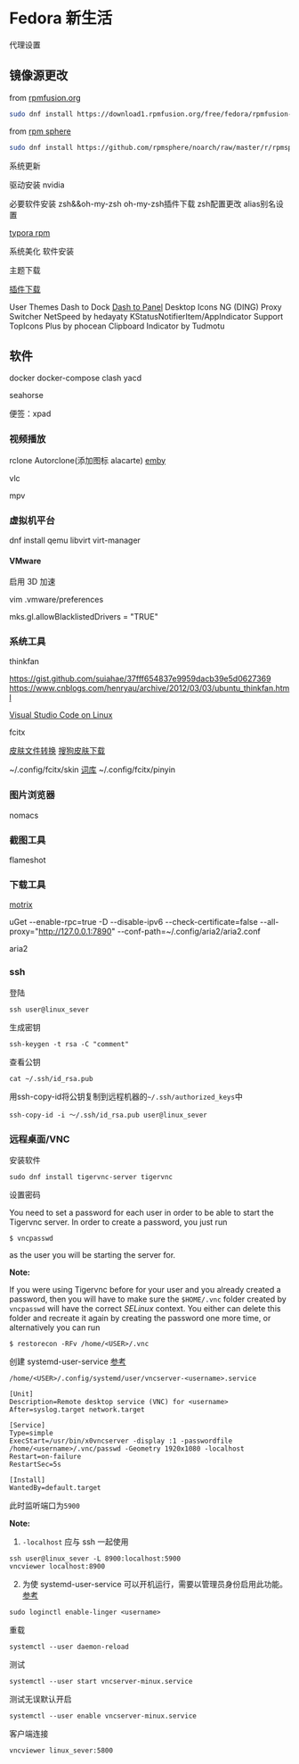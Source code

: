 # Fedora 新生活

代理设置

## 镜像源更改

from [rpmfusion.org](https://rpmfusion.org/Configuration)

```bash
sudo dnf install https://download1.rpmfusion.org/free/fedora/rpmfusion-free-release-$(rpm -E %fedora).noarch.rpm https://download1.rpmfusion.org/nonfree/fedora/rpmfusion-nonfree-release-$(rpm -E %fedora).noarch.rpm
```

from [rpm sphere](https://rpmsphere.github.io/)
```bash
sudo dnf install https://github.com/rpmsphere/noarch/raw/master/r/rpmsphere-release-32-1.noarch.rpm
```

系统更新

驱动安装
nvidia

必要软件安装
zsh&&oh-my-zsh
oh-my-zsh插件下载
zsh配置更改
alias别名设置

[typora rpm](https://github.com/RPM-Outpost/typora)

系统美化
软件安装

主题下载

[插件下载](https://extensions.gnome.org/)

User Themes
Dash to Dock
[Dash to Panel](https://github.com/home-sweet-gnome/dash-to-panel)
Desktop Icons NG (DING)
Proxy Switcher
NetSpeed by hedayaty
KStatusNotifierItem/AppIndicator Support
TopIcons Plus by phocean
Clipboard Indicator by Tudmotu

## 软件

docker
docker-compose
clash
yacd

seahorse

便签：xpad

### 视频播放

rclone
Autorclone(添加图标 alacarte)
[emby](https://github.com/MediaBrowser/Emby.Releases/releases)

vlc

mpv

### 虚拟机平台

dnf install qemu libvirt virt-manager

#### VMware

启用 3D 加速

vim .vmware/preferences

mks.gl.allowBlacklistedDrivers = "TRUE"

### 系统工具

thinkfan

https://gist.github.com/suiahae/37fff654837e9959dacb39e5d0627369
https://www.cnblogs.com/henryau/archive/2012/03/03/ubuntu_thinkfan.html

[Visual Studio Code on Linux](https://code.visualstudio.com/docs/setup/linux)

fcitx

[皮肤文件转换](https://github.com/VOID001/ssf2fcitx) [搜狗皮肤下载](https://pinyin.sogou.com/skins/)

~/.config/fcitx/skin
[词库](https://www.cnblogs.com/luoshuitianyi/p/11669619.html)
~/.config/fcitx/pinyin

### 图片浏览器

nomacs

### 截图工具

flameshot

### 下载工具

[motrix](https://github.com/agalwood/Motrix/releases)

uGet
--enable-rpc=true -D --disable-ipv6 --check-certificate=false --all-proxy="http://127.0.0.1:7890" --conf-path=~/.config/aria2/aria2.conf

aria2

### ssh

登陆

```
ssh user@linux_sever
```

生成密钥

```
ssh-keygen -t rsa -C "comment"
```

查看公钥

```
cat ~/.ssh/id_rsa.pub
```

用ssh-copy-id将公钥复制到远程机器的`~/.ssh/authorized_keys`中

```
ssh-copy-id -i ～/.ssh/id_rsa.pub user@linux_sever
```

### 远程桌面/VNC

安装软件

```
sudo dnf install tigervnc-server tigervnc
```

设置密码

You need to set a password for each user in order to be able to start the 
Tigervnc server. In order to create a password, you just run

```
$ vncpasswd
```

as the user you will be starting the server for. 

**Note:**

If you were using Tigervnc before for your user and you already created a password, then you will have to make sure the `$HOME/.vnc` folder created by `vncpasswd` will have the correct *SELinux* context. You either can delete this folder and recreate it again by creating the password one more time, or alternatively you can run

```
$ restorecon -RFv /home/<USER>/.vnc
```

创建 systemd-user-service [参考](http://www.jinbuguo.com/systemd/systemd.service.html)

`/home/<USER>/.config/systemd/user/vncserver-<username>.service`

```
[Unit]
Description=Remote desktop service (VNC) for <username>
After=syslog.target network.target

[Service]
Type=simple
ExecStart=/usr/bin/x0vncserver -display :1 -passwordfile /home/<username>/.vnc/passwd -Geometry 1920x1080 -localhost
Restart=on-failure
RestartSec=5s

[Install]
WantedBy=default.target
```

此时监听端口为`5900`

**Note:** 

1. `-localhost` 应与 ssh 一起使用

```
ssh user@linux_sever -L 8900:localhost:5900
vncviewer localhost:8900
```

2. 为使 systemd-user-service 可以开机运行，需要以管理员身份启用此功能。[参考](https://serverfault.com/questions/739451/systemd-user-service-doesnt-autorun-on-user-login)

```
sudo loginctl enable-linger <username>
```

重载

```
systemctl --user daemon-reload
```

测试

```
systemctl --user start vncserver-minux.service 
```

测试无误默认开启

```
systemctl --user enable vncserver-minux.service
```

客户端连接

```
vncviewer linux_sever:5800
```




